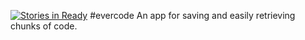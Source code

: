 [![Stories in Ready](https://badge.waffle.io/precocious-tangerine/evercode.png?label=ready&title=Ready)](https://waffle.io/precocious-tangerine/evercode)
#evercode
An app for saving and easily retrieving chunks of code.
